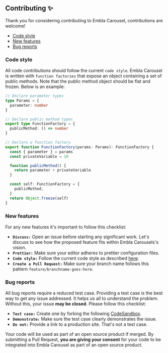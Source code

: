 ## Contributing ✨

Thank you for considering contributing to Embla Carousel, contributions are welcome!

- [Code style](#code-style)
- [New features](#new-features)
- [Bug reports](#bug-reports)

### Code style

All code contributions should follow the current `code style`. Embla Carousel is written with `function factories` that expose an object containing a set of public methods. Note that the public method object should be flat and frozen. Below is an example:

```typescript
// Declare parameter types
type Params = {
  parameter: number
}

// Declare public method types
export type FunctionFactory = {
  publicMethod: () => number
}

// Declare a function factory
export function FunctionFactory(params: Params): FunctionFactory {
  const { parameter } = params
  const privateVariable = 10

  function publicMethod() {
    return parameter + privateVariable
  }

  const self: FunctionFactory = {
    publicMethod,
  }
  return Object.freeze(self)
}
```

### New features

For any new features it's important to follow this checklist:

- **`Discuss:`** Open an issue before starting any significant work. Let's discuss to see how the proposed feature fits within Embla Carousels's vision.
- **`Prettier:`** Make sure your editor adheres to prettier configuration files.
- **`Code style:`** Follow the current code style as described [here](#code-style).
- **`Create a Pull Request:`** Make sure your branch name follows this pattern `feature/branchname-goes-here`.

### Bug reports

All bug reports require a reduced test case. Providing a test case is the best way to get any issue addressed. It helps us all to understand the problem. Without this, your issue **may be closed**. Please follow this checklist:

- **`Test case:`** Create one by forking the following [CodeSandbox](https://codesandbox.io/s/embla-carousel-loop-false-oyols).
- **`Demonstrate:`** Make sure the test case clearly demonstrates the issue.
- **`Do not:`** Provide a link to a production site. That's not a test case.

Your code will be used as part of an open source product if merged. By submitting a Pull Request, **you are giving your consent** for your code to be integrated into Embla Carousel as part of an open source product.
